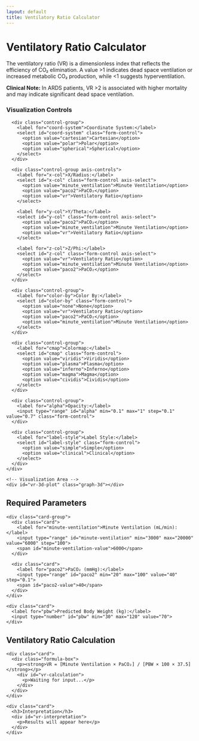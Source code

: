 ```yaml
---
layout: default
title: Ventilatory Ratio Calculator
---
```

<script id="MathJax-script" async src="https://cdn.jsdelivr.net/npm/mathjax@3/es5/tex-mml-chtml.js"></script>
<!-- Load Plotly library -->
<script src="https://cdn.plot.ly/plotly-2.24.1.min.js"></script>

<div class="container">
  <div class="intro">
    <h1>Ventilatory Ratio Calculator</h1>
    <p>The ventilatory ratio (VR) is a dimensionless index that reflects the efficiency of CO₂ elimination. A value >1 indicates dead space ventilation or increased metabolic CO₂ production, while <1 suggests hyperventilation.</p>
    <p class="clinical-note"><strong>Clinical Note:</strong> In ARDS patients, VR >2 is associated with higher mortality and may indicate significant dead space ventilation.</p>
  </div>

  <div class="visualization-wrapper">
    <!-- Control Panel -->
    <div class="control-panel">
      <h3>Visualization Controls</h3>
      
      <div class="control-group">
        <label for="coord-system">Coordinate System:</label>
        <select id="coord-system" class="form-control">
          <option value="cartesian">Cartesian</option>
          <option value="polar">Polar</option>
          <option value="spherical">Spherical</option>
        </select>
      </div>

      <div class="control-group axis-controls">
        <label for="x-col">X/Radius:</label>
        <select id="x-col" class="form-control axis-select">
          <option value="minute_ventilation">Minute Ventilation</option>
          <option value="paco2">PaCO₂</option>
          <option value="vr">Ventilatory Ratio</option>
        </select>
        
        <label for="y-col">Y/Theta:</label>
        <select id="y-col" class="form-control axis-select">
          <option value="paco2">PaCO₂</option>
          <option value="minute_ventilation">Minute Ventilation</option>
          <option value="vr">Ventilatory Ratio</option>
        </select>
        
        <label for="z-col">Z/Phi:</label>
        <select id="z-col" class="form-control axis-select">
          <option value="vr">Ventilatory Ratio</option>
          <option value="minute_ventilation">Minute Ventilation</option>
          <option value="paco2">PaCO₂</option>
        </select>
      </div>

      <div class="control-group">
        <label for="color-by">Color By:</label>
        <select id="color-by" class="form-control">
          <option value="none">None</option>
          <option value="vr">Ventilatory Ratio</option>
          <option value="paco2">PaCO₂</option>
          <option value="minute_ventilation">Minute Ventilation</option>
        </select>
      </div>

      <div class="control-group">
        <label for="cmap">Colormap:</label>
        <select id="cmap" class="form-control">
          <option value="viridis">Viridis</option>
          <option value="plasma">Plasma</option>
          <option value="inferno">Inferno</option>
          <option value="magma">Magma</option>
          <option value="cividis">Cividis</option>
        </select>
      </div>

      <div class="control-group">
        <label for="alpha">Opacity:</label>
        <input type="range" id="alpha" min="0.1" max="1" step="0.1" value="0.7" class="form-control">
      </div>

      <div class="control-group">
        <label for="label-style">Label Style:</label>
        <select id="label-style" class="form-control">
          <option value="simple">Simple</option>
          <option value="clinical">Clinical</option>
        </select>
      </div>
    </div>

    <!-- Visualization Area -->
    <div id="vr-3d-plot" class="graph-3d"></div>
  </div>

  <div class="section">
    <h2>Required Parameters</h2>
    
    <div class="card-group">
      <div class="card">
        <label for="minute-ventilation">Minute Ventilation (mL/min):</label>
        <input type="range" id="minute-ventilation" min="3000" max="20000" value="6000" step="100">
        <span id="minute-ventilation-value">6000</span>
      </div>
      
      <div class="card">
        <label for="paco2">PaCO₂ (mmHg):</label>
        <input type="range" id="paco2" min="20" max="100" value="40" step="0.1">
        <span id="paco2-value">40</span>
      </div>
    </div>

    <div class="card">
      <label for="pbw">Predicted Body Weight (kg):</label>
      <input type="number" id="pbw" min="30" max="120" value="70">
    </div>
  </div>
 
  <div class="section">
    <h2>Ventilatory Ratio Calculation</h2>
    
    <div class="card">
      <div class="formula-box">
        <p><strong>VR = [Minute Ventilation × PaCO₂] / [PBW × 100 × 37.5]</strong></p>
        <div id="vr-calculation">
          <p>Waiting for input...</p>
        </div>
      </div>
    </div>

    <div class="card">
      <h3>Interpretation</h3>
      <div id="vr-interpretation">
        <p>Results will appear here</p>
      </div>
    </div>
  </div>
</div>

<script src="{{ '/info/js/plotly-visualizer-vr.js' | relative_url }}"></script>
